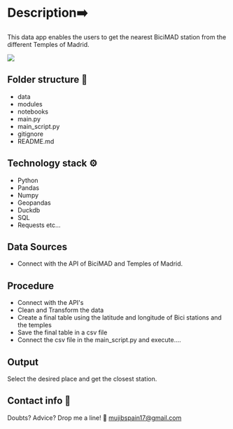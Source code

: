                                                                          
# **Description**➡️ 

This data app enables the users to get the nearest BiciMAD station from the different Temples of Madrid.

![](https://images.ecestaticos.com/p8O7n00WikcFeg3-U9kZP7leRHA=/0x0:0x0/600x450/filters:fill(white):format(jpg)/f.elconfidencial.com%2Foriginal%2F608%2F7cc%2F4e1%2F6087cc4e1242743586c5bb189eb50c43.jpg)

## **Folder structure** 📁

- data 
- modules
- notebooks
- main.py
- main_script.py
- gitignore
- README.md
             
## **Technology stack** ⚙

- Python
- Pandas
- Numpy
- Geopandas
- Duckdb
- SQL
- Requests etc...

## Data Sources

- Connect with the API of BiciMAD and Temples of Madrid.

## Procedure

- Connect with the API's
- Clean and Transform the data
- Create a final table using the latitude and longitude of Bici stations and the temples
- Save the final table in a csv file
- Connect the csv file in the main_script.py and execute....

## **Output** 
Select the desired place and get the closest station.


 ## Contact info 💌

Doubts? Advice? Drop me a line! 🤗 mujibspain17@gmail.com












 


 

